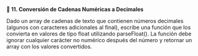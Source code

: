 <strong>📌 11. Conversión de Cadenas Numéricas a Decimales</strong>

Dado un array de cadenas de texto que contienen números decimales (algunos con caracteres adicionales al final), escribe una función que los convierta en valores de tipo float utilizando parseFloat(). La función debe ignorar cualquier carácter no numérico después del número y retornar un array con los valores convertidos.